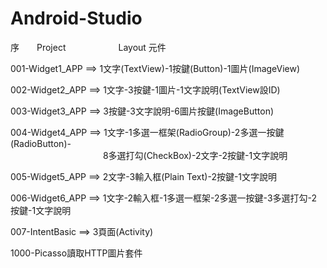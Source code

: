 # Android-Studio
序&emsp;&emsp;Project&emsp;&emsp;&emsp;&emsp;&emsp;&emsp;Layout 元件<p>
001-Widget1_APP ==> 1文字(TextView)-1按鍵(Button)-1圖片(ImageView)<p>
002-Widget2_APP	==> 1文字-3按鍵-1圖片-1文字說明(TextView設ID)<p>
003-Widget3_APP	==> 3按鍵-3文字說明-6圖片按鍵(ImageButton)<p>
004-Widget4_APP	==> 1文字-1多選一框架(RadioGroup)-2多選一按鍵(RadioButton)-<br>
&emsp;&emsp;&emsp;&emsp;&emsp;&emsp;&emsp;&emsp;&emsp;&emsp;&nbsp;&nbsp;8多選打勾(CheckBox)-2文字-2按鍵-1文字說明<p>
005-Widget5_APP	==> 2文字-3輸入框(Plain Text)-2按鍵-1文字說明<p>
006-Widget6_APP	==> 1文字-2輸入框-1多選一框架-2多選一按鍵-3多選打勾-2按鍵-1文字說明<p>
007-IntentBasic	==> 3頁面(Activity)<p>
1000-Picasso讀取HTTP圖片套件
